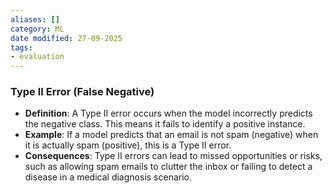 ```yaml
---
aliases: []
category: ML
date modified: 27-09-2025
tags:
- evaluation
---
```

### Type II Error (False Negative)
- **Definition**: A Type II error occurs when the model incorrectly predicts the negative class. This means it fails to identify a positive instance.
- **Example**: If a model predicts that an email is not spam (negative) when it is actually spam (positive), this is a Type II error.
- **Consequences**: Type II errors can lead to missed opportunities or risks, such as allowing spam emails to clutter the inbox or failing to detect a disease in a medical diagnosis scenario.
